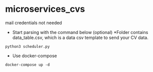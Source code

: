 # microservices_cvs

mail credentials not needed

* Start parsing with the command below (optional)
*Folder <backup> contains data_table.csv, which is a data csv template to send your CV data.
```
python3 scheduler.py
```
* Use docker-compose
```
docker-compose up -d
```
